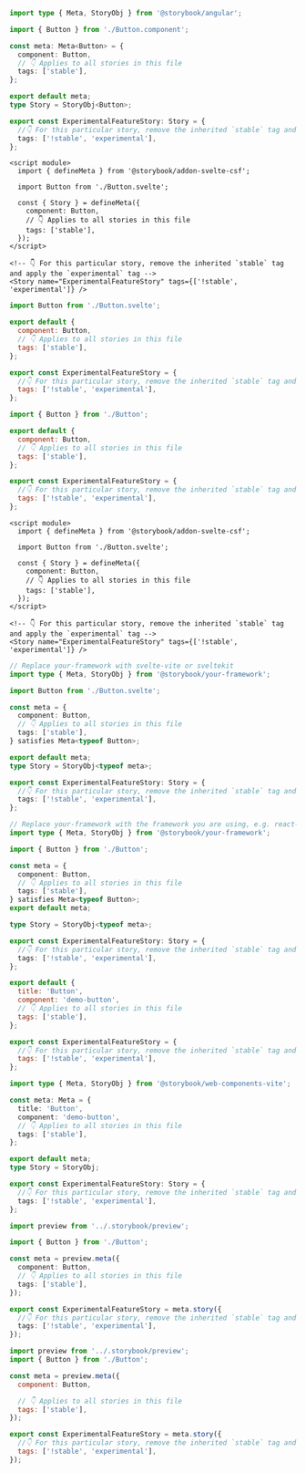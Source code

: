 ```ts filename="Button.stories.ts" renderer="angular" language="ts"
import type { Meta, StoryObj } from '@storybook/angular';

import { Button } from './Button.component';

const meta: Meta<Button> = {
  component: Button,
  // 👇 Applies to all stories in this file
  tags: ['stable'],
};

export default meta;
type Story = StoryObj<Button>;

export const ExperimentalFeatureStory: Story = {
  //👇 For this particular story, remove the inherited `stable` tag and apply the `experimental` tag
  tags: ['!stable', 'experimental'],
};
```

```svelte filename="Button.stories.svelte" renderer="svelte" language="js" tabTitle="Svelte CSF"
<script module>
  import { defineMeta } from '@storybook/addon-svelte-csf';

  import Button from './Button.svelte';

  const { Story } = defineMeta({
    component: Button,
    // 👇 Applies to all stories in this file
    tags: ['stable'],
  });
</script>

<!-- 👇 For this particular story, remove the inherited `stable` tag and apply the `experimental` tag -->
<Story name="ExperimentalFeatureStory" tags={['!stable', 'experimental']} />
```

```js filename="Button.stories.js" renderer="svelte" language="js" tabTitle="CSF"
import Button from './Button.svelte';

export default {
  component: Button,
  // 👇 Applies to all stories in this file
  tags: ['stable'],
};

export const ExperimentalFeatureStory = {
  //👇 For this particular story, remove the inherited `stable` tag and apply the `experimental` tag
  tags: ['!stable', 'experimental'],
};
```

```js filename="Button.stories.js" renderer="common" language="js" tabTitle="CSF 3"
import { Button } from './Button';

export default {
  component: Button,
  // 👇 Applies to all stories in this file
  tags: ['stable'],
};

export const ExperimentalFeatureStory = {
  //👇 For this particular story, remove the inherited `stable` tag and apply the `experimental` tag
  tags: ['!stable', 'experimental'],
};
```

```svelte filename="Button.stories.svelte" renderer="svelte" language="ts" tabTitle="Svelte CSF"
<script module>
  import { defineMeta } from '@storybook/addon-svelte-csf';

  import Button from './Button.svelte';

  const { Story } = defineMeta({
    component: Button,
    // 👇 Applies to all stories in this file
    tags: ['stable'],
  });
</script>

<!-- 👇 For this particular story, remove the inherited `stable` tag and apply the `experimental` tag -->
<Story name="ExperimentalFeatureStory" tags={['!stable', 'experimental']} />
```

```ts filename="Button.stories.ts" renderer="svelte" language="ts" tabTitle="CSF"
// Replace your-framework with svelte-vite or sveltekit
import type { Meta, StoryObj } from '@storybook/your-framework';

import Button from './Button.svelte';

const meta = {
  component: Button,
  // 👇 Applies to all stories in this file
  tags: ['stable'],
} satisfies Meta<typeof Button>;

export default meta;
type Story = StoryObj<typeof meta>;

export const ExperimentalFeatureStory: Story = {
  //👇 For this particular story, remove the inherited `stable` tag and apply the `experimental` tag
  tags: ['!stable', 'experimental'],
};
```

```ts filename="Button.stories.ts" renderer="common" language="ts" tabTitle="CSF 3"
// Replace your-framework with the framework you are using, e.g. react-vite, nextjs, vue3-vite, etc.
import type { Meta, StoryObj } from '@storybook/your-framework';

import { Button } from './Button';

const meta = {
  component: Button,
  // 👇 Applies to all stories in this file
  tags: ['stable'],
} satisfies Meta<typeof Button>;
export default meta;

type Story = StoryObj<typeof meta>;

export const ExperimentalFeatureStory: Story = {
  //👇 For this particular story, remove the inherited `stable` tag and apply the `experimental` tag
  tags: ['!stable', 'experimental'],
};
```

```js filename="Button.stories.js" renderer="web-components" language="js"
export default {
  title: 'Button',
  component: 'demo-button',
  // 👇 Applies to all stories in this file
  tags: ['stable'],
};

export const ExperimentalFeatureStory = {
  //👇 For this particular story, remove the inherited `stable` tag and apply the `experimental` tag
  tags: ['!stable', 'experimental'],
};
```

```ts filename="Button.stories.ts" renderer="web-components" language="ts"
import type { Meta, StoryObj } from '@storybook/web-components-vite';

const meta: Meta = {
  title: 'Button',
  component: 'demo-button',
  // 👇 Applies to all stories in this file
  tags: ['stable'],
};

export default meta;
type Story = StoryObj;

export const ExperimentalFeatureStory: Story = {
  //👇 For this particular story, remove the inherited `stable` tag and apply the `experimental` tag
  tags: ['!stable', 'experimental'],
};
```

```ts filename="Button.stories.ts" renderer="react" language="ts" tabTitle="CSF Next 🧪"
import preview from '../.storybook/preview';

import { Button } from './Button';

const meta = preview.meta({
  component: Button,
  // 👇 Applies to all stories in this file
  tags: ['stable'],
});

export const ExperimentalFeatureStory = meta.story({
  //👇 For this particular story, remove the inherited `stable` tag and apply the `experimental` tag
  tags: ['!stable', 'experimental'],
});
```

<!-- JS snippets still needed while providing both CSF 3 & Next -->

```js filename="Button.stories.js" renderer="react" language="js" tabTitle="CSF Next 🧪"
import preview from '../.storybook/preview';
import { Button } from './Button';

const meta = preview.meta({
  component: Button,

  // 👇 Applies to all stories in this file
  tags: ['stable'],
});

export const ExperimentalFeatureStory = meta.story({
  //👇 For this particular story, remove the inherited `stable` tag and apply the `experimental` tag
  tags: ['!stable', 'experimental'],
});
```
